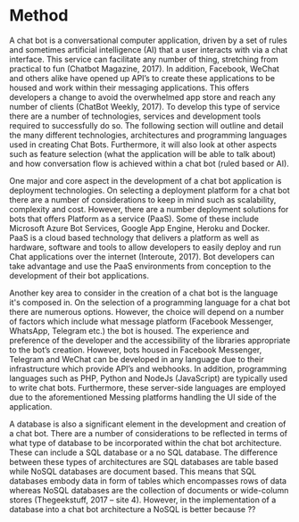 # Method
A chat bot is a conversational computer application, driven by a set of rules and sometimes artificial intelligence (AI) that a user interacts with via a chat interface. This service can facilitate any number of thing, stretching from practical to fun (Chatbot Magazine, 2017). In addition, Facebook, WeChat and others alike have opened up API’s to create these applications to be housed and work within their messaging applications.  This offers developers a change to avoid the overwhelmed app store and reach any number of clients (ChatBot Weekly, 2017). To develop this type of service there are a number of technologies, services and development tools required to successfully do so. The following section will outline and detail the many different technologies, architectures and programming languages used in creating Chat Bots. Furthermore, it will also look at other aspects such as feature selection (what the application will be able to talk about) and how conversation flow is achieved within a chat bot (ruled based or AI).

One major and core aspect in the development of a chat bot application is deployment technologies. On selecting a deployment platform for a chat bot there are a number of considerations to keep in mind such as scalability, complexity and cost. However, there are a number deployment solutions for bots that offers Platform as a service (PaaS). Some of these include Microsoft Azure Bot Services, Google App Engine, Heroku and Docker. PaaS is a cloud based technology that delivers a platform as well as hardware, software and tools to allow developers to easily deploy and run Chat applications over the internet (Interoute, 2017). Bot developers can take advantage and use the PaaS environments from conception to the development of their bot applications.

Another key area to consider in the creation of a chat bot is the language it's composed in. On the selection of a programming language for a chat bot there are numerous options. However, the choice will depend on a number of factors which include what message platform (Facebook Messenger, WhatsApp, Telegram etc.) the bot is housed. The experience and preference of the developer and the accessibility of the libraries appropriate to the bot’s creation. However, bots housed in Facebook Messenger, Telegram and WeChat can be developed in any language due to their infrastructure which provide API’s and webhooks. In addition, programming languages such as PHP, Python and NodeJs (JavaScript) are typically used to write chat bots. Furthermore, these server-side languages are employed due to the aforementioned Messing platforms handling the UI side of the application.

A database is also a significant element in the development and creation of a chat bot. There are a number of considerations to be reflected in terms of what type of database to be incorporated within the chat bot architecture. These can include a SQL database or a no SQL database. The difference between these types of architectures are SQL databases are table based while NoSQL databases are document based. This means that SQL databases embody data in form of tables which encompasses rows of data whereas NoSQL databases are the collection of documents or wide-column stores (Thegeekstuff, 2017 – site 4). However, in the implementation of a database into a chat bot architecture a NoSQL is better because ??







